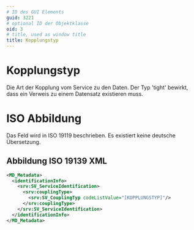 ```yaml
---
# ID des GUI Elements
guid: 3221
# optional ID der Objektklasse
oid: 3
# title, used as window title
title: Kopplungstyp
---
```


# Kopplungstyp

Die Art der Kopplung vom Service zu den Daten. Der Typ 'tight' bewirkt, dass ein Verweis zu einem Datensatz existieren muss.

# ISO Abbildung

Das Feld wird in ISO 19119 beschrieben. Es existiert keine deutsche Übersetzung. 

## Abbildung ISO 19139 XML

```XML
<MD_Metadata>
  <identificationInfo>
    <srv:SV_ServiceIdentification>
      <srv:couplingType>
        <srv:SV_CouplingTyp codeListValue="[KOPPLUNGSTYP]"/>
      </srv:couplingType>
    </srv:SV_ServiceIdentification>
  </identificationInfo>
</MD_Metadata>  
```
